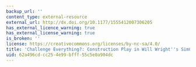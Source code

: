 ```yaml
---
backup_url: ''
content_type: external-resource
external_url: http://dx.doi.org/10.1177/1555412007306205
has_external_licence_warning: true
has_external_license_warning: true
is_broken: ''
license: https://creativecommons.org/licenses/by-nc-sa/4.0/
title: 'Challenge Everything?: Construction Play in Will Wright''s SimCity.'
uid: 62a496cd-cc25-4e99-bfff-55c5e0a904dc
---
```

